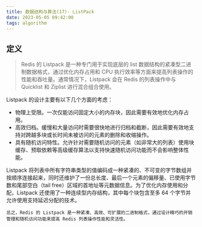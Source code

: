```yaml
---
title: 数据结构与算法(17)- ListPack
date: 2023-05-05 09:42:00
tags: algorithm
---
```


## 定义
>Redis 的 Listpack 是一种专门用于实现底层的 list 数据结构的紧凑型二进制数据格式，通过优化内存占用和 CPU 执行效率等方面来提高列表操作的性能和吞吐量。通常情况下，Listpack 会在 Redis 的列表操作中与 Quicklist 和 Ziplist 进行混合组合使用。

Listpack 的设计主要有以下几个方面的考虑：

- 物理上受限。一次仅能访问固定大小的内存块，因此需要有效地优化内存占用。
- 高效归档。缓慢和大量访问时需要很快地进行归档和截断，因此需要有效地支持对跨越多块或长时间未被访问的元素的删除和收缩操作。
- 具有随机访问特性。允许针对需要随机访问的元素（如非常大的列表）使用块缓存、预取依赖等高级缓存算法以支持快速随机访问功能而不会影响整体性能。


Listpack 将列表中所有字符串类型的值编码成一种紧凑的、不可变的字节数组并按顺序连接起来，同时还维护了一份总长度、最后一个元素的偏移量、已使用字节数和尾部空白（tail free）区域的首地址等元数据信息。为了优化内存使用和分配，Listpack 还使用了一种连续型内存结构，其中每个块包含至多 64 个字节并允许使用支持延迟分配的技术。

```
总之，Redis 的 Listpack 是一种紧凑、高效、可扩展的二进制格式，通过设计精巧的开销管理和随机访问功能来提高 Redis 列表操作性能和灵活性。
```